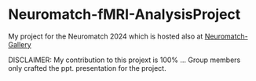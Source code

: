 # Neuromatch-fMRI-AnalysisProject
My project for the Neuromatch 2024 which is hosted also at [Neuromatch-Gallery](https://airtable.com/app1MtChyjyKEDzAt/shreHezhNMIll1EkC/tblvFwAE4oqf3M10o)

DISCLAIMER: My contribution to this projext is 100% ... Group members only crafted the ppt. presentation for the project.
